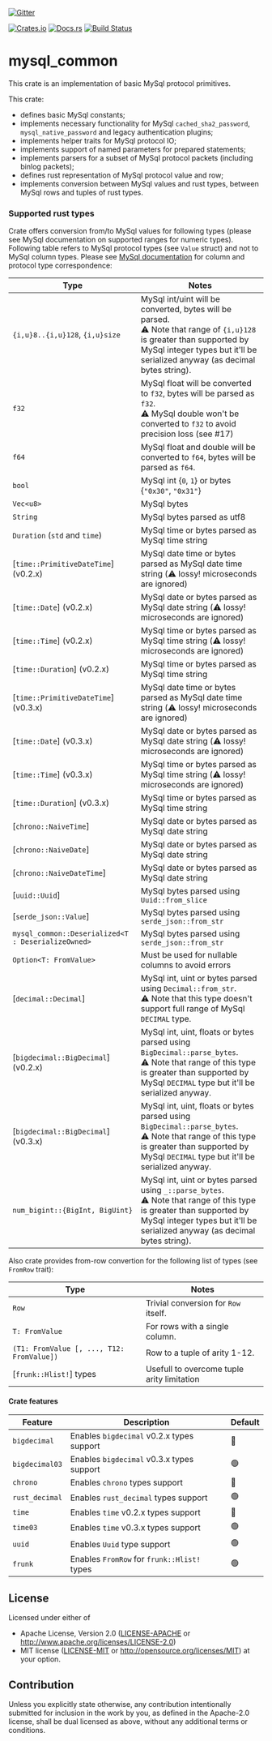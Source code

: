 [![Gitter](https://badges.gitter.im/rust-mysql/community.svg)](https://gitter.im/rust-mysql/community?utm_source=badge&utm_medium=badge&utm_campaign=pr-badge)

[![Crates.io](https://img.shields.io/crates/v/mysql_common.svg)](https://crates.io/crates/cargo-readme)
[![Docs.rs](https://docs.rs/mysql_common/badge.svg)](https://docs.rs/mysql_common)
[![Build Status](https://travis-ci.org/blackbeam/rust_mysql_common.svg?branch=master)](https://travis-ci.org/blackbeam/rust_mysql_common)

# mysql_common

This crate is an implementation of basic MySql protocol primitives.

This crate:
* defines basic MySql constants;
* implements necessary functionality for MySql `cached_sha2_password`,
  `mysql_native_password` and legacy authentication plugins;
* implements helper traits for MySql protocol IO;
* implements support of named parameters for prepared statements;
* implements parsers for a subset of MySql protocol packets (including binlog packets);
* defines rust representation of MySql protocol value and row;
* implements conversion between MySql values and rust types, between MySql rows and tuples
  of rust types.

### Supported rust types

Crate offers conversion from/to MySql values for following types (please see MySql documentation
on supported ranges for numeric types). Following table refers to MySql protocol types
(see `Value` struct) and not to MySql column types. Please see [MySql documentation][1] for
column and protocol type correspondence:

| Type                                 | Notes                                                     |
| ------------------------------------ | -------------------------------------------------------   |
| `{i,u}8..{i,u}128`, `{i,u}size`      | MySql int/uint will be converted, bytes will be parsed.<br>⚠️ Note that range of `{i,u}128` is greater than supported by MySql integer types but it'll be serialized anyway (as decimal bytes string). |
| `f32`                                | MySql float will be converted to `f32`, bytes will be parsed as `f32`.<br>⚠️ MySql double won't be converted to `f32` to avoid precision loss (see #17) |
| `f64`                                | MySql float and double will be converted to `f64`, bytes will be parsed as `f64`. |
| `bool`                               | MySql int {`0`, `1`} or bytes {`"0x30"`, `"0x31"`}        |
| `Vec<u8>`                            | MySql bytes                                               |
| `String`                             | MySql bytes parsed as utf8                                |
| `Duration` (`std` and `time`)        | MySql time or bytes parsed as MySql time string           |
| [`time::PrimitiveDateTime`] (v0.2.x) | MySql date time or bytes parsed as MySql date time string (⚠️ lossy! microseconds are ignored)           |
| [`time::Date`] (v0.2.x)              | MySql date or bytes parsed as MySql date string (⚠️ lossy! microseconds are ignored)           |
| [`time::Time`] (v0.2.x)              | MySql time or bytes parsed as MySql time string (⚠️ lossy! microseconds are ignored)           |
| [`time::Duration`] (v0.2.x)          | MySql time or bytes parsed as MySql time string           |
| [`time::PrimitiveDateTime`] (v0.3.x) | MySql date time or bytes parsed as MySql date time string (⚠️ lossy! microseconds are ignored)           |
| [`time::Date`] (v0.3.x)              | MySql date or bytes parsed as MySql date string (⚠️ lossy! microseconds are ignored)           |
| [`time::Time`] (v0.3.x)              | MySql time or bytes parsed as MySql time string (⚠️ lossy! microseconds are ignored)           |
| [`time::Duration`] (v0.3.x)          | MySql time or bytes parsed as MySql time string           |
| [`chrono::NaiveTime`]                | MySql date or bytes parsed as MySql date string           |
| [`chrono::NaiveDate`]                | MySql date or bytes parsed as MySql date string           |
| [`chrono::NaiveDateTime`]            | MySql date or bytes parsed as MySql date string           |
| [`uuid::Uuid`]                       | MySql bytes parsed using `Uuid::from_slice`               |
| [`serde_json::Value`]                | MySql bytes parsed using `serde_json::from_str`           |
| `mysql_common::Deserialized<T : DeserializeOwned>` | MySql bytes parsed using `serde_json::from_str` |
| `Option<T: FromValue>`               | Must be used for nullable columns to avoid errors         |
| [`decimal::Decimal`]                 | MySql int, uint or bytes parsed using `Decimal::from_str`.<br>⚠️ Note that this type doesn't support full range of MySql `DECIMAL` type. |
| [`bigdecimal::BigDecimal`] (v0.2.x)  | MySql int, uint, floats or bytes parsed using `BigDecimal::parse_bytes`.<br>⚠️ Note that range of this type is greater than supported by MySql `DECIMAL` type but it'll be serialized anyway. |
| [`bigdecimal::BigDecimal`] (v0.3.x)  | MySql int, uint, floats or bytes parsed using `BigDecimal::parse_bytes`.<br>⚠️ Note that range of this type is greater than supported by MySql `DECIMAL` type but it'll be serialized anyway. |
| `num_bigint::{BigInt, BigUint}`      | MySql int, uint or bytes parsed using `_::parse_bytes`.<br>⚠️ Note that range of this type is greater than supported by MySql integer types but it'll be serialized anyway (as decimal bytes string). |

Also crate provides from-row convertion for the following list of types (see `FromRow` trait):

| Type                                            | Notes                                             |
| ----------------------------------------------- | ------------------------------------------------- |
| `Row`                                           | Trivial conversion for `Row` itself.              |
| `T: FromValue`                                  | For rows with a single column.                    |
| `(T1: FromValue [, ..., T12: FromValue])`       | Row to a tuple of arity 1-12.                     |
| [`frunk::Hlist!`] types                         | Usefull to overcome tuple arity limitation        |

#### Crate features

| Feature        | Description                                 | Default |
| -------------- | ------------------------------------------- | ------- |
| `bigdecimal`   | Enables `bigdecimal` v0.2.x types support   | 🔴      |
| `bigdecimal03` | Enables `bigdecimal` v0.3.x types support   | 🟢      |
| `chrono`       | Enables `chrono` types support              | 🔴      |
| `rust_decimal` | Enables `rust_decimal` types support        | 🟢      |
| `time`         | Enables `time` v0.2.x types support         | 🔴      |
| `time03`       | Enables `time` v0.3.x types support         | 🟢      |
| `uuid`         | Enables `Uuid` type support                 | 🟢      |
| `frunk`        | Enables `FromRow` for `frunk::Hlist!` types | 🟢      |

[1]: https://dev.mysql.com/doc/internals/en/binary-protocol-value.html

## License

Licensed under either of
 * Apache License, Version 2.0 ([LICENSE-APACHE](LICENSE-APACHE) or http://www.apache.org/licenses/LICENSE-2.0)
 * MIT license ([LICENSE-MIT](LICENSE-MIT) or http://opensource.org/licenses/MIT)
at your option.

## Contribution

Unless you explicitly state otherwise, any contribution intentionally submitted
for inclusion in the work by you, as defined in the Apache-2.0 license, shall be dual licensed as above, without any
additional terms or conditions.
